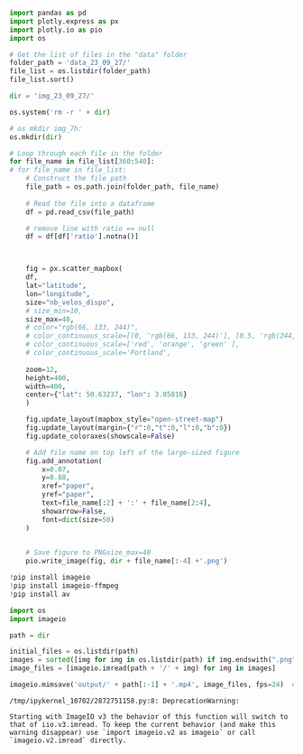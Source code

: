 ```python
import pandas as pd
import plotly.express as px
import plotly.io as pio
import os
```


```python
# Get the list of files in the "data" folder
folder_path = 'data_23_09_27/'
file_list = os.listdir(folder_path)
file_list.sort()
```


```python
dir = 'img_23_09_27/'
```


```python
os.system('rm -r ' + dir)

# os mkdir img_7h:
os.mkdir(dir)

# Loop through each file in the folder
for file_name in file_list[360:540]:
# for file_name in file_list:
    # Construct the file path
    file_path = os.path.join(folder_path, file_name)
    
    # Read the file into a dataframe
    df = pd.read_csv(file_path)

    # remove line with ratio == null
    df = df[df['ratio'].notna()]



    fig = px.scatter_mapbox(
    df, 
    lat="latitude", 
    lon="longitude",
    size="nb_velos_dispo",
    # size_min=10,
    size_max=40,
    # color="rgb(66, 133, 244)",
    # color_continuous_scale=[[0, 'rgb(66, 133, 244)'], [0.5, 'rgb(244, 180,0)'] [1, 'rgb(15, 157, 88)']],
    # color_continuous_scale=['red', 'orange', 'green' ],
    # color_continuous_scale='Portland',
    
    zoom=12, 
    height=400,
    width=400,
    center={"lat": 50.63237, "lon": 3.05816}
    )

    fig.update_layout(mapbox_style="open-street-map")    
    fig.update_layout(margin={"r":0,"t":0,"l":0,"b":0})
    fig.update_coloraxes(showscale=False)

    # Add file name on top left of the large-sized figure
    fig.add_annotation(
        x=0.07,
        y=0.88,
        xref="paper",
        yref="paper",
        text=file_name[:2] + ':' + file_name[2:4],
        showarrow=False,
        font=dict(size=50)
    )
    

    # Save figure to PNGsize_max=40
    pio.write_image(fig, dir + file_name[:-4] +'.png')


```


```python
!pip install imageio
!pip install imageio-ffmpeg
!pip install av
```


```python
import os
import imageio

path = dir

initial_files = os.listdir(path)
images = sorted([img for img in os.listdir(path) if img.endswith(".png")])
image_files = [imageio.imread(path + '/' + img) for img in images]

imageio.mimsave('output/' + path[:-1] + '.mp4', image_files, fps=24)  # fps specifies the frames per second
```

    /tmp/ipykernel_10702/2872751158.py:8: DeprecationWarning:
    
    Starting with ImageIO v3 the behavior of this function will switch to that of iio.v3.imread. To keep the current behavior (and make this warning disappear) use `import imageio.v2 as imageio` or call `imageio.v2.imread` directly.
    



```python

```


```python

```
